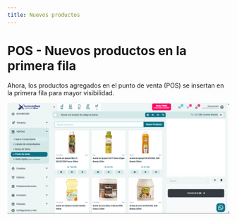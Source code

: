 ```yaml
---
title: Nuevos productos
---
```


# POS - Nuevos productos en la primera fila

Ahora, los productos agregados en el punto de venta (POS) se insertan en la primera fila para mayor visibilidad.

![alt text](img/productos-pos.png)